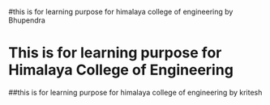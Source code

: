 #this is for learning purpose for himalaya college of engineering by Bhupendra

# This is for learning purpose for Himalaya College of Engineering
##this is for learning purpose for himalaya college of engineering by kritesh
